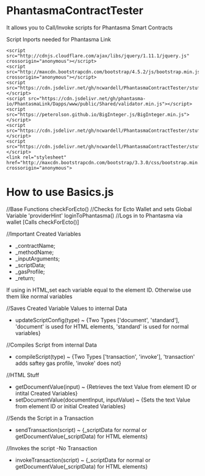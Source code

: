 # PhantasmaContractTester
It allows you to Call/Invoke scripts for Phantasma Smart Contracts

Script Inports needed for Phantasma Link

    <script src="http://cdnjs.cloudflare.com/ajax/libs/jquery/1.11.1/jquery.js" crossorigin="anonymous"></script>
    <script src="http://maxcdn.bootstrapcdn.com/bootstrap/4.5.2/js/bootstrap.min.js" crossorigin="anonymous"></script>
    <script src="https://cdn.jsdelivr.net/gh/ncwardell/PhantasmaContractTester/stuff/phantasma.js"></script>
    <script src="https://cdn.jsdelivr.net/gh/phantasma-io/PhantasmaLink/Dapps/www/public/Shared/validator.min.js"></script>
    <script src="https://peterolson.github.io/BigInteger.js/BigInteger.min.js"></script>
    <script src="https://cdn.jsdelivr.net/gh/ncwardell/PhantasmaContractTester/stuff/decoder.js"></script>
    <script src="https://cdn.jsdelivr.net/gh/ncwardell/PhantasmaContractTester/stuff/basics.js"></script>
    <link rel="stylesheet" href="http://maxcdn.bootstrapcdn.com/bootstrap/3.3.0/css/bootstrap.min.css" crossorigin="anonymous">


# How to use Basics.js

//Base Functions
checkForEcto() //Checks for Ecto Wallet and sets Global Variable 'providerHint'
loginToPhantasma() //Logs in to Phantasma via wallet [Calls checkForEcto()]

//Important
Created Variables
- _contractName;
- _methodName;
- _inputArguments;
- _scriptData;
- _gasProfile;
- _return;

If using in HTML,set each variable equal to the element ID.
Otherwise use them like normal variables

//Saves Created Variable Values to internal Data
- updateScriptConfig(type) ~ {Two Types ['document', 'standard'], 'document' is used for HTML elements, 'standard' is used for normal variables}

//Compiles Script from internal Data
- compileScript(type) ~ {Two Types ['transaction', 'invoke'], 'transaction' adds saftey gas profile, 'invoke' does not}

//HTML Stuff
- getDocumentValue(input) ~ {Retrieves the text Value from element ID or intital Created Variables}
- setDocumentValue(documentInput, inputValue) ~ {Sets the text Value from element ID or initial Created Variables}

//Sends the Script in a Transaction
- sendTransaction(script) ~ {_scriptData for normal or getDocumentValue(_scriptData) for HTML elements}

//Invokes the script -No Transaction
- invokeTransaction(script) ~ {_scriptData for normal or getDocumentValue(_scriptData) for HTML elements}



